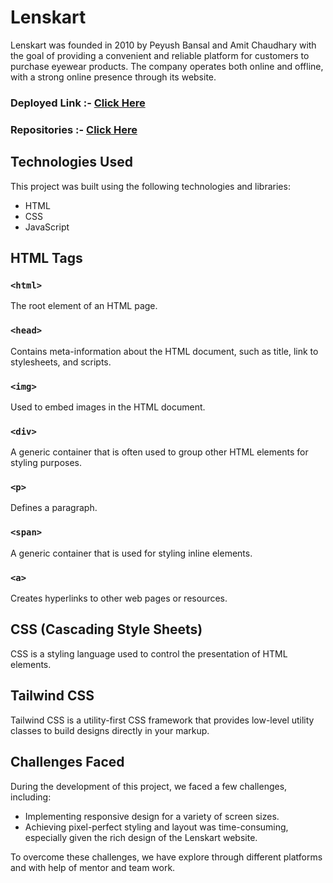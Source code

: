 # Lenskart
Lenskart was founded in 2010 by Peyush Bansal and Amit Chaudhary with the goal of providing a convenient and reliable platform for customers to purchase eyewear products. The company operates both online and offline, with a strong online presence through its website.

### Deployed Link :- [Click Here](https://ugamraj.github.io/team-lenskart/Home)

### Repositories :- [Click Here](https://parwindersinghbatra.github.io/Lenskart)

## Technologies Used

This project was built using the following technologies and libraries:

- HTML
- CSS
- JavaScript

## HTML Tags

### `<html>`
The root element of an HTML page.

### `<head>`
Contains meta-information about the HTML document, such as title, link to stylesheets, and scripts.

### `<img>`
Used to embed images in the HTML document.

### `<div>`
A generic container that is often used to group other HTML elements for styling purposes.

### `<p>`
Defines a paragraph.

### `<span>`
A generic container that is used for styling inline elements.

### `<a>`
Creates hyperlinks to other web pages or resources.

## CSS (Cascading Style Sheets)

CSS is a styling language used to control the presentation of HTML elements.

## Tailwind CSS

Tailwind CSS is a utility-first CSS framework that provides low-level utility classes to build designs directly in your markup.

## Challenges Faced

During the development of this project, we faced a few challenges, including:

- Implementing responsive design for a variety of screen sizes.
- Achieving pixel-perfect styling and layout was time-consuming, especially given the rich design of the Lenskart website.

To overcome these challenges, we have explore through different platforms and with help of mentor and team work.

